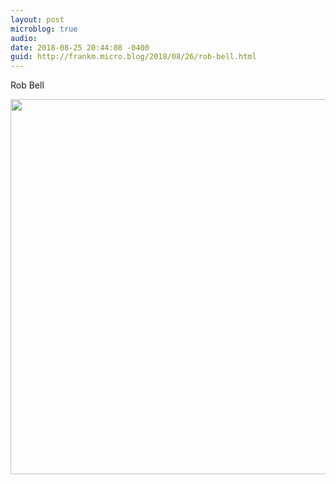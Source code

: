 ```yaml
---
layout: post
microblog: true
audio: 
date: 2018-08-25 20:44:08 -0400
guid: http://frankm.micro.blog/2018/08/26/rob-bell.html
---
```

Rob Bell

<img src="http://frankmcpherson.blog/uploads/2018/7179fed4be.jpg" width="600" height="600" />
